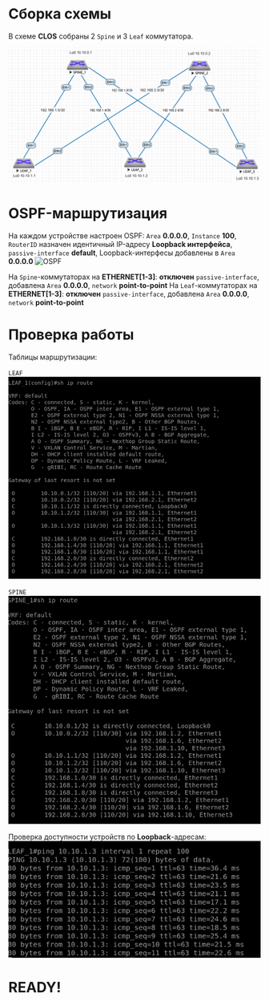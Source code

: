 
Сборка схемы
============

В схеме **CLOS** собраны 2 `Spine` и 3 `Leaf` коммутатора.

![Схема](../HW_1/CLOS.png "CLOS-топология")

OSPF-маршрутизация
============
На каждом устройстве настроен OSPF:  `Area` **0.0.0.0**, `Instance` **100**, `RouterID` назначен идентичный IP-адресу **Loopback интерфейса**, `passive-interface` **default**, Loopback-интерфесы добавлены в `Area` **0.0.0.0**
![OSPF](OSPF.png "OSPF-маршрутизация")



На `Spine`-коммутаторах на **ETHERNET[1-3]**: **отключен** `passive-interface`, добавлена `Area` **0.0.0.0**, `network` **point-to-point** 
На `Leaf`-коммутаторах на **ETHERNET[1-3]**: **отключен** `passive-interface`, добавлена `Area` **0.0.0.0**, `network` **point-to-point** 



Проверка работы
============


Таблицы маршрутизации:


`LEAF`
![LEAF](LEAF1_ROUTES.jpg "LEAF таблица маршрутизации")




`SPINE`
![SPINE](SPINE1_ROUTES.jpg "SPINE таблица маршрутизации")

Проверка доступности устройств по **Loopback**-адресам:
![PING](PING.jpg "ICMP")

READY!
============

